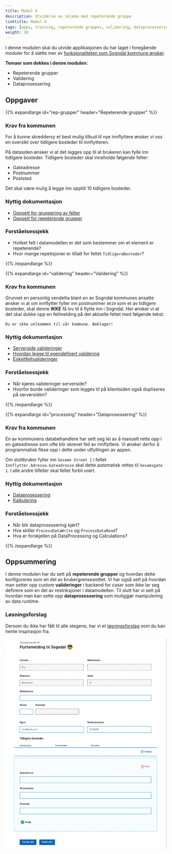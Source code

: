 ```yaml
---
title: Modul 6
description: Utvidelse av skjema med repeterende gruppe
linktitle: Modul 6
tags: [apps, training, repeterende grupper, validering, dataprosessering, konsumere API  ]
weight: 20
---
```


I denne modulen skal du utvide applikasjonen du har laget i foregående moduler for å støtte mer av [funksjonaliteten som Sogndal kommune ønsker](../case/#krav-fra-kommunen).

**Temaer som dekkes i denne modulen:**
- Repeterende grupper
- Validering
- Dataprosessering

## Oppgaver

{{% expandlarge id="rep-grupper" header="Repeterende grupper" %}}
### Krav fra kommunen

For å kunne skreddersy et best mulig tilbud til nye innflyttere ønsker vi oss en oversikt over tidligere bosteder til innflytteren.

På datasiden ønsker vi at det legges opp til at brukeren kan fylle inn tidligere bosteder. Tidligere bosteder skal inneholde følgende felter:
- Gateadresse
- Postnummer
- Poststed

Det skal være mulig å legge inn opptill 10 tidligere bosteder.

### Nyttig dokumentasjon
- [Oppsett for gruppering av felter](/nb/app//development/ux/fields/grouping/setup/)
- [Oppsett for repeterende grupper](/nb/app//development/ux/fields/grouping/repeating/)

### Forståelsessjekk
- Hvilket felt i datamodellen er det som bestemmer om et element er repeterende?
- Hvor mange repetisjoner er tillatt for feltet `TidligereBosteder`?

{{% /expandlarge %}}


{{% expandlarge id="validering" header="Validering" %}}
### Krav fra kommunen

Grunnet en personlig vendetta blant en av Sogndal kommunes ansatte ønsker vi at om innflytter fyller inn postnummer `4619` som et av tidligere bosteder,
skal denne **IKKE** få lov til å flytte inn i Sogndal. Her ønsker vi at det skal dukke opp en feilmelding på det aktuelle feltet med følgende tekst:

```rich
Du er ikke velkommen til vår kommune. Beklager!
```

### Nyttig dokumentasjon
- [Serverside valideringer](/nb/app/development/logic/validation/#serverside-validering)
- [Hvordan legge til egendefinert validering](/nb/app/development/logic/validation/#hvordan-legge-til-egendefinert-validering)
- [Enkeltfeltvalideringer](/nb/app/development/logic/validation/#enkeltfeltvalidering)

### Forståelsessjekk
- Når kjøres valideringer serverside?
- Hvorfor burde valideringer som legges til på klientsiden også dupliseres på serversiden?

{{% /expandlarge %}}


{{% expandlarge id="processing" header="Dataprosessering" %}}
### Krav fra kommunen
En av kommunens databehandlere har sett seg lei av å manuelt rette opp i en gateadresse som ofte blir skrevet feil av innflyttere.
Vi ønsker derfor å programmatisk fikse opp i dette under utfyllingen av appen.

Om sluttbruker fyller inn `Sesame Street 1` i feltet `Innflytter.Adresse.Gateadresse` skal dette automatisk rettes til `Sesamsgate 1`.
I alle andre tilfeller skal feltet forbli urørt.


### Nyttig dokumentasjon
- [Dataprosessering](/nb/app/development/logic/dataprocessing/)
- [Kalkulering](/nb/app/development/logic/calculation/#kalkulering)

### Forståelsessjekk
- Når blir dataprosessering kjørt?
- Hva skiller `ProcessDataWrite` og `ProcessDataRead`?
- Hva er forskjellen på DataProcessing og Calculations?

{{% /expandlarge %}}


## Oppsummering
I denne modulen har du sett på **repeterende grupper** og hvordan dette konfigureres som en del av brukergrensesnittet.
Vi har også sett på hvordan man setter opp custom **valideringer** i backend for caser som ikke lar seg definere som en del av restriksjoner i datamodellen.
Til slutt har vi sett på hvordan man kan sette opp **dataprosessering** som muliggjør manipulering av data runtime.

### Løsningsforslag
Dersom du ikke har fått til alle stegene, har vi et [løsningsforslag](https://altinn.studio/repos/ttd/tilflytter-sogndal-lf/src/branch/bolk/6) som du kan hente inspirasjon fra.

![Skjermbilde av datainnsamlingsside med repeterende gruppe](/app/app-dev-course/modul6/data-rep-grupper-screenshot.png "Skjermbilde av datainnsamlingsside med repeterende gruppe")